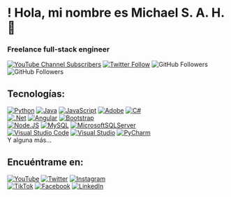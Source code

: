 # ! Hola, mi nombre es Michael S. A. H. 👋
### Freelance full-stack engineer

[![YouTube Channel Subscribers](https://img.shields.io/youtube/channel/subscribers/UCxPD7bsocoAMq8Dj18kmGyQ?style=social)](https://youtube.com/@noirZong?sub_confirmation=1)
[![Twitter Follow](https://img.shields.io/twitter/follow/RauriYhorel?style=social)](https://twitter.com/RauriYhorel)
![GitHub Followers](https://img.shields.io/github/followers/NoirRauri?style=social)
![GitHub Followers](https://img.shields.io/github/stars/NoirRauri?style=social)

## Tecnologías:
[![Python](https://img.shields.io/badge/Python-3776AB?style=for-the-badge&logo=python&logoColor=white)]()
[![Java](https://img.shields.io/badge/Java-007396?style=for-the-badge&logo=java&logoColor=white&labelColor=101010)]()
[![JavaScript](https://img.shields.io/badge/JavaScript-F7DF1E?style=for-the-badge&logo=javascript&logoColor=white&labelColor=101010)]()
[![Adobe](https://img.shields.io/badge/adobe-%23FF0000.svg?style=for-the-badge&logo=adobe&logoColor=white)]()
[![C#](https://img.shields.io/badge/C%23-239120?style=for-the-badge&logo=c-sharp&logoColor=white)]()
</br>
[![.Net](https://img.shields.io/badge/.NET-5C2D91?style=for-the-badge&logo=.net&logoColor=white)]()
[![Angular](https://img.shields.io/badge/angular-%23DD0031.svg?style=for-the-badge&logo=angular&logoColor=white)]()
[![Bootstrap](https://img.shields.io/badge/bootstrap-%23563D7C.svg?style=for-the-badge&logo=bootstrap&logoColor=white)]()
</br>
[![Node.JS](https://img.shields.io/badge/Node.JS-339933?style=for-the-badge&logo=node.js&logoColor=white&labelColor=101010)]()
[![MySQL](https://img.shields.io/badge/mysql-%2300f.svg?style=for-the-badge&logo=mysql&logoColor=white)]()
[![MicrosoftSQLServer](https://img.shields.io/badge/Microsoft%20SQL%20Server-CC2927?style=for-the-badge&logo=microsoft%20sql%20server&logoColor=white)]()
</br>
[![Visual Studio Code](https://img.shields.io/badge/Visual%20Studio%20Code-0078d7.svg?style=for-the-badge&logo=visual-studio-code&logoColor=white)]()
[![Visual Studio](https://img.shields.io/badge/Visual%20Studio-5C2D91.svg?style=for-the-badge&logo=visual-studio&logoColor=white)]()
[![PyCharm](https://img.shields.io/badge/pycharm-143?style=for-the-badge&logo=pycharm&logoColor=black&color=black&labelColor=green)]()
</br>
Y alguna más...

## Encuéntrame en:

[![YouTube](https://img.shields.io/badge/YouTube-Noir_Rauri-FF0000?style=for-the-badge&logo=youtube&logoColor=white&labelColor=101010)](https://youtube.com/@noirZong)
[![Twitter](https://img.shields.io/badge/Twitter-@RauriYhorel-1DA1F2?style=for-the-badge&logo=twitter&logoColor=white&labelColor=101010)](https://twitter.com/RauriYhorel)
[![Instagram](https://img.shields.io/badge/Instagram-@rauriyhorel-E4405F?style=for-the-badge&logo=instagram&logoColor=white&labelColor=101010)](https://instagram.com/rauriyhorel)
</br>
[![TikTok](https://img.shields.io/badge/TikTok-@rauriyhorel-69C9D0?style=for-the-badge&logo=tiktok&logoColor=white&labelColor=101010)](https://tiktok.com/@rauriyhorel)
[![Facebook](https://img.shields.io/badge/Facebook-@michaelsahdev-1877F2?style=for-the-badge&logo=facebook&logoColor=white&labelColor=101010)](https://facebook.com/michaelsahdev)
[![LinkedIn](https://img.shields.io/badge/LinkedIn-Michaelsah-0077B5?style=for-the-badge&logo=linkedin&logoColor=white&labelColor=101010)](https://www.linkedin.com/in/michaelsah)

<!--
**misahdev/misahdev** is a ✨ _special_ ✨ repository because its `README.md` (this file) appears on your GitHub profile.

Here are some ideas to get you started:

- 🔭 I’m currently working on ...
- 🌱 I’m currently learning ...
- 👯 I’m looking to collaborate on ...
- 🤔 I’m looking for help with ...
- 💬 Ask me about ...
- 📫 How to reach me: ...
- 😄 Pronouns: ...
- ⚡ Fun fact: ...
-->
